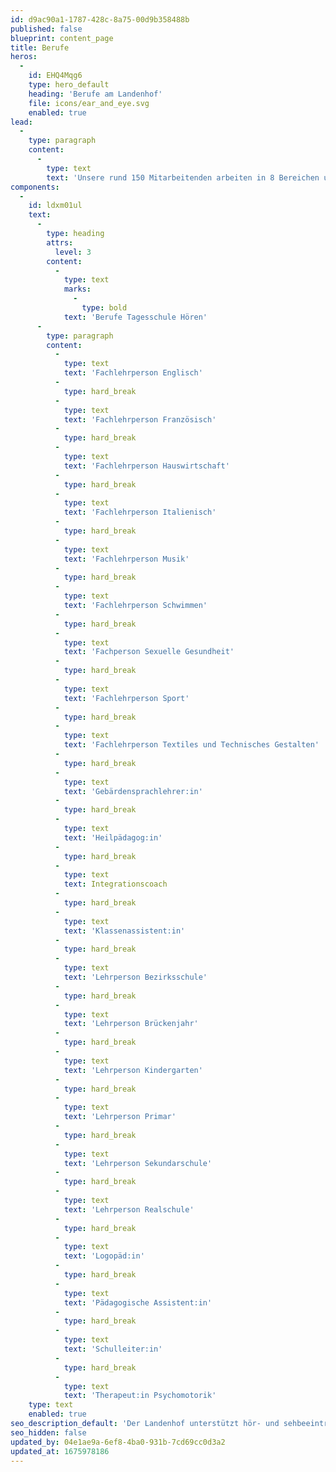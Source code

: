 ```yaml
---
id: d9ac90a1-1787-428c-8a75-00d9b358488b
published: false
blueprint: content_page
title: Berufe
heros:
  -
    id: EHQ4Mqg6
    type: hero_default
    heading: 'Berufe am Landenhof'
    file: icons/ear_and_eye.svg
    enabled: true
lead:
  -
    type: paragraph
    content:
      -
        type: text
        text: 'Unsere rund 150 Mitarbeitenden arbeiten in 8 Bereichen und knapp 50 unterschiedlichen Berufen. Sie sind es, die den Landenhof tragen, mitgestalten und prägen.'
components:
  -
    id: ldxm01ul
    text:
      -
        type: heading
        attrs:
          level: 3
        content:
          -
            type: text
            marks:
              -
                type: bold
            text: 'Berufe Tagesschule Hören'
      -
        type: paragraph
        content:
          -
            type: text
            text: 'Fachlehrperson Englisch'
          -
            type: hard_break
          -
            type: text
            text: 'Fachlehrperson Französisch'
          -
            type: hard_break
          -
            type: text
            text: 'Fachlehrperson Hauswirtschaft'
          -
            type: hard_break
          -
            type: text
            text: 'Fachlehrperson Italienisch'
          -
            type: hard_break
          -
            type: text
            text: 'Fachlehrperson Musik'
          -
            type: hard_break
          -
            type: text
            text: 'Fachlehrperson Schwimmen'
          -
            type: hard_break
          -
            type: text
            text: 'Fachperson Sexuelle Gesundheit'
          -
            type: hard_break
          -
            type: text
            text: 'Fachlehrperson Sport'
          -
            type: hard_break
          -
            type: text
            text: 'Fachlehrperson Textiles und Technisches Gestalten'
          -
            type: hard_break
          -
            type: text
            text: 'Gebärdensprachlehrer:in'
          -
            type: hard_break
          -
            type: text
            text: 'Heilpädagog:in'
          -
            type: hard_break
          -
            type: text
            text: Integrationscoach
          -
            type: hard_break
          -
            type: text
            text: 'Klassenassistent:in'
          -
            type: hard_break
          -
            type: text
            text: 'Lehrperson Bezirksschule'
          -
            type: hard_break
          -
            type: text
            text: 'Lehrperson Brückenjahr'
          -
            type: hard_break
          -
            type: text
            text: 'Lehrperson Kindergarten'
          -
            type: hard_break
          -
            type: text
            text: 'Lehrperson Primar'
          -
            type: hard_break
          -
            type: text
            text: 'Lehrperson Sekundarschule'
          -
            type: hard_break
          -
            type: text
            text: 'Lehrperson Realschule'
          -
            type: hard_break
          -
            type: text
            text: 'Logopäd:in'
          -
            type: hard_break
          -
            type: text
            text: 'Pädagogische Assistent:in'
          -
            type: hard_break
          -
            type: text
            text: 'Schulleiter:in'
          -
            type: hard_break
          -
            type: text
            text: 'Therapeut:in Psychomotorik'
    type: text
    enabled: true
seo_description_default: 'Der Landenhof unterstützt hör- und sehbeeinträchtigte Kinder & Jugendliche in ihrem selbstbestimmten Leben durch Förderung ihrer Fähigkeiten & Entwicklung'
seo_hidden: false
updated_by: 04e1ae9a-6ef8-4ba0-931b-7cd69cc0d3a2
updated_at: 1675978186
---
```

